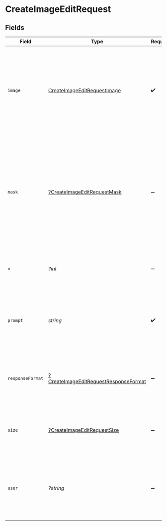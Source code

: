 # CreateImageEditRequest


## Fields

| Field                                                                                                                                                                                                   | Type                                                                                                                                                                                                    | Required                                                                                                                                                                                                | Description                                                                                                                                                                                             | Example                                                                                                                                                                                                 |
| ------------------------------------------------------------------------------------------------------------------------------------------------------------------------------------------------------- | ------------------------------------------------------------------------------------------------------------------------------------------------------------------------------------------------------- | ------------------------------------------------------------------------------------------------------------------------------------------------------------------------------------------------------- | ------------------------------------------------------------------------------------------------------------------------------------------------------------------------------------------------------- | ------------------------------------------------------------------------------------------------------------------------------------------------------------------------------------------------------- |
| `image`                                                                                                                                                                                                 | [CreateImageEditRequestImage](../../models/shared/CreateImageEditRequestImage.md)                                                                                                                       | :heavy_check_mark:                                                                                                                                                                                      | The image to edit. Must be a valid PNG file, less than 4MB, and square. If mask is not provided, image must have transparency, which will be used as the mask.                                          |                                                                                                                                                                                                         |
| `mask`                                                                                                                                                                                                  | [?CreateImageEditRequestMask](../../models/shared/CreateImageEditRequestMask.md)                                                                                                                        | :heavy_minus_sign:                                                                                                                                                                                      | An additional image whose fully transparent areas (e.g. where alpha is zero) indicate where `image` should be edited. Must be a valid PNG file, less than 4MB, and have the same dimensions as `image`. |                                                                                                                                                                                                         |
| `n`                                                                                                                                                                                                     | *?int*                                                                                                                                                                                                  | :heavy_minus_sign:                                                                                                                                                                                      | The number of images to generate. Must be between 1 and 10.                                                                                                                                             | 1                                                                                                                                                                                                       |
| `prompt`                                                                                                                                                                                                | *string*                                                                                                                                                                                                | :heavy_check_mark:                                                                                                                                                                                      | A text description of the desired image(s). The maximum length is 1000 characters.                                                                                                                      | A cute baby sea otter wearing a beret                                                                                                                                                                   |
| `responseFormat`                                                                                                                                                                                        | [?CreateImageEditRequestResponseFormat](../../models/shared/CreateImageEditRequestResponseFormat.md)                                                                                                    | :heavy_minus_sign:                                                                                                                                                                                      | The format in which the generated images are returned. Must be one of `url` or `b64_json`.                                                                                                              | url                                                                                                                                                                                                     |
| `size`                                                                                                                                                                                                  | [?CreateImageEditRequestSize](../../models/shared/CreateImageEditRequestSize.md)                                                                                                                        | :heavy_minus_sign:                                                                                                                                                                                      | The size of the generated images. Must be one of `256x256`, `512x512`, or `1024x1024`.                                                                                                                  | 1024x1024                                                                                                                                                                                               |
| `user`                                                                                                                                                                                                  | *?string*                                                                                                                                                                                               | :heavy_minus_sign:                                                                                                                                                                                      | A unique identifier representing your end-user, which can help OpenAI to monitor and detect abuse. [Learn more](/docs/guides/safety-best-practices/end-user-ids).<br/>                                  | user-1234                                                                                                                                                                                               |